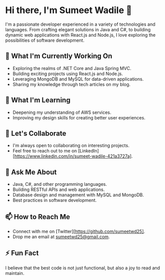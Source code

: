 # Hi there, I'm Sumeet Wadile 👋

I'm a passionate developer experienced in a variety of technologies and languages. From crafting elegant solutions in Java and C#, to building dynamic web applications with React.js and Node.js, I love exploring the possibilities of software development.

## 🔭 What I'm Currently Working On

- Exploring the realms of .NET Core and Java Spring MVC.
- Building exciting projects using React.js and Node.js.
- Leveraging MongoDB and MySQL for data-driven applications.
- Sharing my knowledge through tech articles on my blog.

## 🌱 What I'm Learning

- Deepening my understanding of AWS services.
- Improving my design skills for creating better user experiences.

## 👯 Let's Collaborate

- I'm always open to collaborating on interesting projects.
- Feel free to reach out to me on [LinkedIn][https://www.linkedin.com/in/sumeet-wadile-421a3727a].

## 💬 Ask Me About

- Java, C#, and other programming languages.
- Building RESTful APIs and web applications.
- Database design and management with MySQL and MongoDB.
- Best practices in software development.

## 📫 How to Reach Me

- Connect with me on [Twitter][https://github.com/sumeetwd25].
- Drop me an email at sumeetwd25@gmail.com.

## ⚡ Fun Fact

I believe that the best code is not just functional, but also a joy to read and maintain.

<!-- You can add more sections here like your portfolio, blog posts, or recent activity -->
